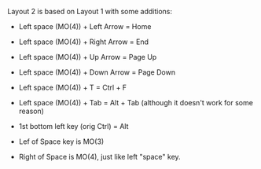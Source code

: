 
Layout 2 is based on Layout 1 with some additions:

- Left space (MO(4)) + Left Arrow    = Home
- Left space (MO(4)) + Right Arrow   = End
- Left space (MO(4)) + Up Arrow      = Page Up
- Left space (MO(4)) + Down Arrow    = Page Down
- Left space (MO(4)) + T             = Ctrl + F
- Left space (MO(4)) + Tab           = Alt  + Tab (although it doesn't work for some reason)
- 1st bottom left key (orig Ctrl)    = Alt

- Lef of Space key is MO(3)
- Right of Space is MO(4), just like left "space" key.
